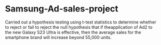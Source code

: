 # Samsung-Ad-sales-project

Carried out a hypothesis testing using t-test ​statistics to determine whether to reject or fail ​to reject the null hypothesis that if the ​application of Ad2 to the new Galaxy S23 Ultra ​is effective, then the average sales for the ​smartphone brand will increase beyond ​55,000 units.
